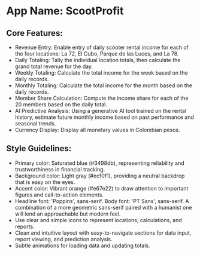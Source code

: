 # **App Name**: ScootProfit

## Core Features:

- Revenue Entry: Enable entry of daily scooter rental income for each of the four locations: La 72, El Cubo, Parque de las Luces, and La 78.
- Daily Totaling: Tally the individual location totals, then calculate the grand total revenue for the day.
- Weekly Totaling: Calculate the total income for the week based on the daily records.
- Monthly Totaling: Calculate the total income for the month based on the daily records.
- Member Share Calculation: Compute the income share for each of the 20 members based on the daily total.
- AI Predictive Analysis: Using a generative AI tool trained on the rental history, estimate future monthly income based on past performance and seasonal trends.
- Currency Display: Display all monetary values in Colombian pesos.

## Style Guidelines:

- Primary color: Saturated blue (#3498db), representing reliability and trustworthiness in financial tracking.
- Background color: Light gray (#ecf0f1), providing a neutral backdrop that is easy on the eyes.
- Accent color: Vibrant orange (#e67e22) to draw attention to important figures and call-to-action elements.
- Headline font: 'Poppins', sans-serif. Body font: 'PT Sans', sans-serif. A combination of a more geometric sans-serif paired with a humanist one will lend an approachable but modern feel.
- Use clear and simple icons to represent locations, calculations, and reports.
- Clean and intuitive layout with easy-to-navigate sections for data input, report viewing, and prediction analysis.
- Subtle animations for loading data and updating totals.